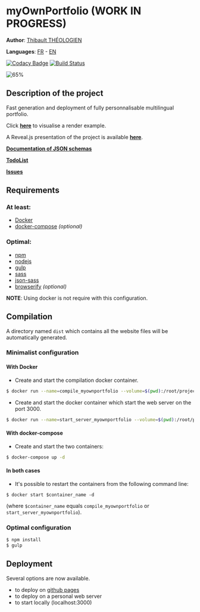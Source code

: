 # myOwnPortfolio (WORK IN PROGRESS)
__Author__: [Thibault THÉOLOGIEN](https://github.com/MacBootglass/)

__Languages__: [FR](./README.md) - [EN](./README_EN.md)

[![Codacy Badge](https://api.codacy.com/project/badge/Grade/a6eb3104d78a43e7b16259f7f3d6be9f)](https://www.codacy.com/app/thibault-theologien/myOwnPortfolio?utm_source=github.com&utm_medium=referral&utm_content=MacBootglass/myOwnPortfolio&utm_campaign=badger)
[![Build Status](https://travis-ci.org/MacBootglass/myOwnPortfolio.svg?branch=master)](https://travis-ci.org/MacBootglass/myOwnPortfolio)

![65%](http://progressed.io/bar/65 "Avancement du projet")


## Description of the project
Fast generation and deployment of fully personnalisable multilingual portfolio.

Click __[here](https://macbootglass.github.io)__ to visualise a render example.

A Reveal.js presentation of the project is available __[here](http://macbootglass-presentations.azurewebsites.net/presentations/myOwnPortfolio/#/)__.

__[Documentation of JSON schemas](http://macbootglass.github.io/myOwnPortfolio/docs/json_schema/index.html)__

__[TodoList](https://github.com/MacBootglass/myOwnPortfolio/projects/1)__

__[Issues](https://github.com/MacBootglass/myOwnPortfolio/issues)__

## Requirements
### At least:
- [Docker](https://docs.docker.com)
- [docker-compose]() _(optional)_

### Optimal:
- [npm](https://docs.npmjs.com)
- [nodejs](https://nodejs.org/en/)
- [gulp](http://gulpjs.com)
- [sass](http://sass-lang.com)
- [json-sass](https://github.com/vigetlabs/sass-json-vars)
- [browserify](http://browserify.org) _(optional)_

__NOTE__: Using docker is not require with this configuration.

## Compilation
A directory named `dist` which contains all the website files will be automatically generated.

### Minimalist configuration
#### With Docker
- Create and start the compilation docker container.
```bash
$ docker run --name=compile_myownportfolio --volume=$(pwd):/root/project -it macbootglass/myownportfolio bash compile.sh
```
- Create and start the docker container which start the web server on the port 3000.
```bash
$ docker run --name=start_server_myownportfolio --volume=$(pwd):/root/project -it macbootglass/myownportfolio bash start_server.sh
```

#### With docker-compose
- Create and start the two containers:
```bash
$ docker-compose up -d
```

#### In both cases
- It's possible to restart the containers from the following command line:
```
$ docker start $container_name -d
```
(where `$container_name` equals `compile_myownportfolio` or `start_server_myownportfolio`).

### Optimal configuration
```bash
$ npm install
$ gulp
```


## Deployment
Several options are now available.
- to deploy on [github pages](https://pages.github.com)
- to deploy on a personal web server
- to start locally (localhost:3000)
